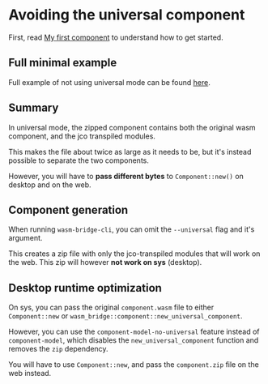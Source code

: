# Avoiding the universal component

First, read [My first component](./my_first_component.md) to understand how to get started.

## Full minimal example

Full example of not using universal mode can be found [here](https://github.com/kajacx/wasm-playground/tree/wasm-bridge-02).

## Summary

In universal mode, the zipped component contains both the original wasm component, and the jco transpiled modules.

This makes the file about twice as large as it needs to be, but it's instead possible to separate the two components.

However, you will have to **pass different bytes** to `Component::new()` on desktop and on the web.

## Component generation

When running `wasm-bridge-cli`, you can omit the `--universal` flag and it's argument.

This creates a zip file with only the jco-transpiled modules that will work on the web. This zip will however **not work on sys** (desktop).

## Desktop runtime optimization

On sys, you can pass the original `component.wasm` file to either `Component::new` or `wasm_bridge::component::new_universal_component`.

However, you can use the `component-model-no-universal` feature instead of `component-model`, which disables the `new_universal_component` function
and removes the `zip` dependency.

You will have to use `Component::new`, and pass the `component.zip` file on the web instead.
